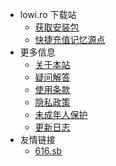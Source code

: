 - lowi.ro 下载站
  - [获取安装包](/)
  - [快捷充值记忆源点](purchase.md)
- 更多信息
  - [关于本站](about.md)
  - [疑问解答](faq.md)
  - [使用条款](tos.md)
  - [隐私政策](privacy.md)
  - [未成年人保护](minor.md)
  - [更新日志](changelog.md)
- 友情链接
  - [616.sb](https://616.sb)
